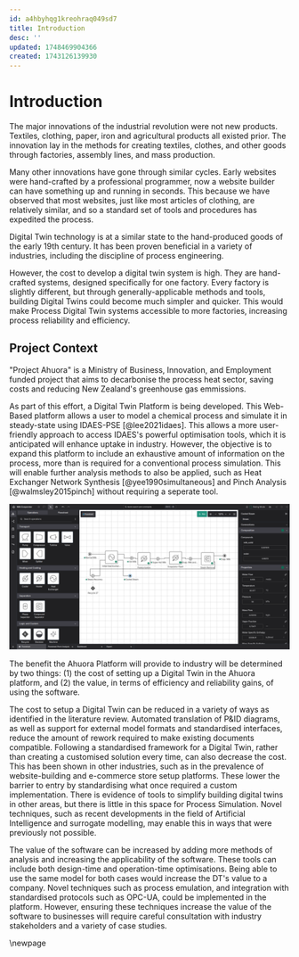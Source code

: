 ```yaml
---
id: a4hbyhqg1kreohraq049sd7
title: Introduction
desc: ''
updated: 1748469904366
created: 1743126139930
---
```


# Introduction

The major innovations of the industrial revolution were not new products. Textiles, clothing, paper, iron and agricultural products all existed prior. The innovation lay in the methods for creating textiles, clothes, and other goods through factories, assembly lines, and mass production.

Many other innovations have gone through similar cycles. Early websites were hand-crafted by a professional programmer, now a website builder can have something up and running in seconds. This because we have observed that most websites, just like most articles of clothing, are relatively similar, and so a standard set of tools and procedures has expedited the process.

Digital Twin technology is at a similar state to the hand-produced goods of the early 19th century. It has been proven beneficial in a variety of industries, including the discipline of process engineering. 

However, the cost to develop a digital twin system is high. They are hand-crafted systems, designed specifically for one factory. Every factory is slightly different, but through generally-applicable methods and tools, building Digital Twins could become much simpler and quicker. This would make Process Digital Twin systems accessible to more factories, increasing process reliability and efficiency.

## Project Context

"Project Ahuora" is a Ministry of Business, Innovation, and Employment funded project that aims to decarbonise the process heat sector, saving costs and reducing New Zealand's greenhouse gas emmissions. 

As part of this effort, a Digital Twin Platform is being developed. This Web-Based platform allows a user to model a chemical process and simulate it in steady-state using IDAES-PSE [@lee2021idaes]. This allows a more user-friendly approach to access IDAES's powerful optimisation tools, which it is anticipated will enhance uptake in industry. 
However, the objective is to expand this platform to include an exhaustive amount of information on the process, more than is required for a conventional process simulation. 
This will enable further analysis methods to also be applied, such as Heat Exchanger Network Synthesis [@yee1990simultaneous] and Pinch Analysis [@walmsley2015pinch] without requiring a seperate tool.

![Screenshot of the Ahuora Digital Twin Platform](assets/platform_screenshot.png)

The benefit the Ahuora Platform will provide to industry will be determined by two things: (1) the cost of setting up a Digital Twin in the Ahuora platform, and (2) the value, in terms of efficiency and reliability gains, of using the software. 

The cost to setup a Digital Twin can be reduced in a variety of ways as identified in the literature review. Automated translation of P&ID diagrams, as well as support for external model formats and standardised interfaces, reduce the amount of rework required to make existing documents compatible. Following a standardised framework for a Digital Twin, rather than creating a customised solution every time, can also decrease the cost. 
This has been shown in other industries, such as in the prevalence of website-building and e-commerce store setup platforms. These lower the barrier to entry by standardising what once required a custom implementation. There is evidence of tools to simplify building digital twins in other areas, but there is little in this space for Process Simulation. Novel techniques, such as recent developments in the field of Artificial Intelligence and surrogate modelling, may enable this in ways that were previously not possible.

The value of the software can be increased by adding more methods of analysis and increasing the applicability of the software. These tools can include both design-time and operation-time optimisations. Being able to use the same model for both cases would increase the DT's value to a company. Novel techniques such as process emulation, and integration with standardised protocols such as OPC-UA, could be implemented in the platform. However, ensuring these techniques increase the value of the software to businesses will require careful consultation with industry stakeholders and a variety of case studies.

\newpage
